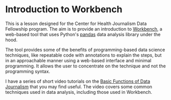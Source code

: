 # Introduction to Workbench

This is a lesson designed for the Center for Health Journalism Data Fellowship program. The aim is to provide an introduction to [Workbench](https://workbenchdata.com/), a web-based tool that uses Python's [pandas](https://pandas.pydata.org/) data analysis library under the hood.

The tool provides some of the benefits of programming-based data science techniques, like repeatable code with annotations to explain the steps, but in an approachable manner using a web-based interface and minimal programming. It allows the user to concentrate on the technique and not the programming syntax.

I have a series of short video tutorials on the [Basic Functions of Data Journalism](https://vimeo.com/showcase/7320305) that you may find useful. The video covers some common techniques used in data analysis, including those used in Workbench.

